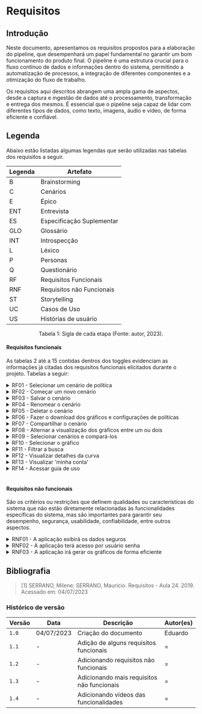 # Requisitos
## Introdução
Neste documento, apresentamos os requisitos propostos para a elaboração do pipeline, que desempenhará um papel fundamental no garantir um bom funcionamento do produto final. O pipeline é uma estrutura crucial para o fluxo contínuo de dados e informações dentro do sistema, permitindo a automatização de processos, a integração de diferentes componentes e a otimização do fluxo de trabalho.

Os requisitos aqui descritos abrangem uma ampla gama de aspectos, desde a captura e ingestão de dados até o processamento, transformação e entrega dos mesmos. É essencial que o pipeline seja capaz de lidar com diferentes tipos de dados, como texto, imagens, áudio e vídeo, de forma eficiente e confiável.

## Legenda
Abaixo estão listadas algumas legendas que serão utilizadas nas tabelas dos requisitos a seguir.

<center>

  | Legenda | Artefato |
  | ------- | ------------------------- |
  | B | Brainstorming |
  | C | Cenários |
  | E | Épico |
  | ENT | Entrevista |
  | ES | Especificação Suplementar |
  | GLO | Glossário |
  | INT | Introspecção |
  | L | Léxico |
  | P | Personas |
  | Q | Questionário |
  | RF | Requisitos Funcionais |
  | RNF | Requisitos não Funcionais |
  | ST | Storytelling |
  | UC | Casos de Uso |
  | US | Histórias de usuário |
</center>

<div style="text-align: center">
  <p> Tabela 1: Sigla de cada etapa (Fonte: autor, 2023).</p>
</div>

#### Requisitos funcionais
As tabelas 2 até a 15 contidas dentros dos toggles evidenciam as informações já citadas dos requisitos funcionais elicitados durante o projeto. Tabelas a seguir:

<details>
  <summary>RF01 - Selecionar um cenário de política</summary>

  <table>
    <thead>
      <tr>
        <th>Tópico</th>
        <th>Referência</th>
      </tr>
    </thead>
    <tbody>
      <tr>
        <td>Épico</td>
        <td><a href="">E1</a></td>
      </tr>
      <tr>
        <td>História de usuário</td>
        <td><a href="">US01</a>
        </td>
      </tr>
      <tr>
        <td>Tema</td>
        <td>Notas</td>
      </tr>
      <tr>
        <td>Elicitação</td>
        <td><a
            href=""></a>/<a
            href=""></a></td>
      </tr>
      <tr>
        <td>Léxico</td>
        <td><a href=""></a></td>
      </tr>
      <tr>
        <td>Caso de Uso</td>
        <td><a href="">UC01</a></td>
      </tr>
      <tr>
        <td>Cenário</td>
        <td><a href="">C01</a></td>
      </tr>
      <tr>
        <td>Funcionalidade</td>
        <td><iframe src="" width="640" height="480"></iframe></td>
      </tr>
    </tbody>
  </table>

</details>

<details>
  <summary>RF02 - Começar um novo cenário</summary>

  <table>
    <thead>
      <tr>
        <th>Tópico</th>
        <th>Referência</th>
      </tr>
    </thead>
    <tbody>
      <tr>
        <td>Épico</td>
        <td><a href="">E1</a></td>
      </tr>
      <tr>
        <td>História de usuário</td>
        <td><a href="">US01</a>
        </td>
      </tr>
      <tr>
        <td>Tema</td>
        <td>Notas</td>
      </tr>
      <tr>
        <td>Elicitação</td>
        <td><a
            href=""></a>/<a
            href=""></a></td>
      </tr>
      <tr>
        <td>Léxico</td>
        <td><a href=""></a></td>
      </tr>
      <tr>
        <td>Caso de Uso</td>
        <td><a href="">UC01</a></td>
      </tr>
      <tr>
        <td>Cenário</td>
        <td><a href="">C01</a></td>
      </tr>
      <tr>
        <td>Funcionalidade</td>
        <td><iframe src="" width="640" height="480"></iframe></td>
      </tr>
    </tbody>
  </table>



</details>

<details>
  <summary>RF03 - Salvar o cenário</summary>

  <table>
    <thead>
      <tr>
        <th>Tópico</th>
        <th>Referência</th>
      </tr>
    </thead>
    <tbody>
      <tr>
        <td>Épico</td>
        <td><a href="">E1</a></td>
      </tr>
      <tr>
        <td>História de usuário</td>
        <td><a href="">US01</a>
        </td>
      </tr>
      <tr>
        <td>Tema</td>
        <td>Notas</td>
      </tr>
      <tr>
        <td>Elicitação</td>
        <td><a
            href=""></a>/<a
            href=""></a></td>
      </tr>
      <tr>
        <td>Léxico</td>
        <td><a href=""></a></td>
      </tr>
      <tr>
        <td>Caso de Uso</td>
        <td><a href="">UC01</a></td>
      </tr>
      <tr>
        <td>Cenário</td>
        <td><a href="">C01</a></td>
      </tr>
      <tr>
        <td>Funcionalidade</td>
        <td><iframe src="" width="640" height="480"></iframe></td>
      </tr>
    </tbody>
  </table>


</details>

<details>
  <summary>RF04 - Renomear o cenário</summary>

 <table>
    <thead>
      <tr>
        <th>Tópico</th>
        <th>Referência</th>
      </tr>
    </thead>
    <tbody>
      <tr>
        <td>Épico</td>
        <td><a href="">E1</a></td>
      </tr>
      <tr>
        <td>História de usuário</td>
        <td><a href="">US01</a>
        </td>
      </tr>
      <tr>
        <td>Tema</td>
        <td>Notas</td>
      </tr>
      <tr>
        <td>Elicitação</td>
        <td><a
            href=""></a>/<a
            href=""></a></td>
      </tr>
      <tr>
        <td>Léxico</td>
        <td><a href=""></a></td>
      </tr>
      <tr>
        <td>Caso de Uso</td>
        <td><a href="">UC01</a></td>
      </tr>
      <tr>
        <td>Cenário</td>
        <td><a href="">C01</a></td>
      </tr>
      <tr>
        <td>Funcionalidade</td>
        <td><iframe src="" width="640" height="480"></iframe></td>
      </tr>
    </tbody>
  </table>

</details>

<details>
  <summary>RF05 - Deletar o cenário</summary>

  <table>
    <thead>
      <tr>
        <th>Tópico</th>
        <th>Referência</th>
      </tr>
    </thead>
    <tbody>
      <tr>
        <td>Épico</td>
        <td><a href="">E1</a></td>
      </tr>
      <tr>
        <td>História de usuário</td>
        <td><a href="">US01</a>
        </td>
      </tr>
      <tr>
        <td>Tema</td>
        <td>Notas</td>
      </tr>
      <tr>
        <td>Elicitação</td>
        <td><a
            href=""></a>/<a
            href=""></a></td>
      </tr>
      <tr>
        <td>Léxico</td>
        <td><a href=""></a></td>
      </tr>
      <tr>
        <td>Caso de Uso</td>
        <td><a href="">UC01</a></td>
      </tr>
      <tr>
        <td>Cenário</td>
        <td><a href="">C01</a></td>
      </tr>
      <tr>
        <td>Funcionalidade</td>
        <td><iframe src="" width="640" height="480"></iframe></td>
      </tr>
    </tbody>
  </table>

</details>

<details>
  <summary>RF06 - Fazer o download dos gráficos e configurações de políticas</summary>

  <table>
    <thead>
      <tr>
        <th>Tópico</th>
        <th>Referência</th>
      </tr>
    </thead>
    <tbody>
      <tr>
        <td>Épico</td>
        <td><a href="">E1</a></td>
      </tr>
      <tr>
        <td>História de usuário</td>
        <td><a href="">US01</a>
        </td>
      </tr>
      <tr>
        <td>Tema</td>
        <td>Notas</td>
      </tr>
      <tr>
        <td>Elicitação</td>
        <td><a
            href=""></a>/<a
            href=""></a></td>
      </tr>
      <tr>
        <td>Léxico</td>
        <td><a href=""></a></td>
      </tr>
      <tr>
        <td>Caso de Uso</td>
        <td><a href="">UC01</a></td>
      </tr>
      <tr>
        <td>Cenário</td>
        <td><a href="">C01</a></td>
      </tr>
      <tr>
        <td>Funcionalidade</td>
        <td><iframe src="" width="640" height="480"></iframe></td>
      </tr>
    </tbody>
  </table>



</details>

<details>
  <summary>RF07 - Compartilhar o cenário</summary>

 <table>
    <thead>
      <tr>
        <th>Tópico</th>
        <th>Referência</th>
      </tr>
    </thead>
    <tbody>
      <tr>
        <td>Épico</td>
        <td><a href="">E1</a></td>
      </tr>
      <tr>
        <td>História de usuário</td>
        <td><a href="">US01</a>
        </td>
      </tr>
      <tr>
        <td>Tema</td>
        <td>Notas</td>
      </tr>
      <tr>
        <td>Elicitação</td>
        <td><a
            href=""></a>/<a
            href=""></a></td>
      </tr>
      <tr>
        <td>Léxico</td>
        <td><a href=""></a></td>
      </tr>
      <tr>
        <td>Caso de Uso</td>
        <td><a href="">UC01</a></td>
      </tr>
      <tr>
        <td>Cenário</td>
        <td><a href="">C01</a></td>
      </tr>
      <tr>
        <td>Funcionalidade</td>
        <td><iframe src="" width="640" height="480"></iframe></td>
      </tr>
    </tbody>
  </table>

</details>

<details>
  <summary>RF08 - Alternar a visualização dos gráficos entre um ou dois</summary>

 <table>
    <thead>
      <tr>
        <th>Tópico</th>
        <th>Referência</th>
      </tr>
    </thead>
    <tbody>
      <tr>
        <td>Épico</td>
        <td><a href="">E1</a></td>
      </tr>
      <tr>
        <td>História de usuário</td>
        <td><a href="">US01</a>
        </td>
      </tr>
      <tr>
        <td>Tema</td>
        <td>Notas</td>
      </tr>
      <tr>
        <td>Elicitação</td>
        <td><a
            href=""></a>/<a
            href=""></a></td>
      </tr>
      <tr>
        <td>Léxico</td>
        <td><a href=""></a></td>
      </tr>
      <tr>
        <td>Caso de Uso</td>
        <td><a href="">UC01</a></td>
      </tr>
      <tr>
        <td>Cenário</td>
        <td><a href="">C01</a></td>
      </tr>
      <tr>
        <td>Funcionalidade</td>
        <td><iframe src="" width="640" height="480"></iframe></td>
      </tr>
    </tbody>
  </table>

</details>

<details>
  <summary>RF09 - Selecionar cenários e compará-los</summary>

  <table>
    <thead>
      <tr>
        <th>Tópico</th>
        <th>Referência</th>
      </tr>
    </thead>
    <tbody>
      <tr>
        <td>Épico</td>
        <td><a href="">E1</a></td>
      </tr>
      <tr>
        <td>História de usuário</td>
        <td><a href="">US01</a>
        </td>
      </tr>
      <tr>
        <td>Tema</td>
        <td>Notas</td>
      </tr>
      <tr>
        <td>Elicitação</td>
        <td><a
            href=""></a>/<a
            href=""></a></td>
      </tr>
      <tr>
        <td>Léxico</td>
        <td><a href=""></a></td>
      </tr>
      <tr>
        <td>Caso de Uso</td>
        <td><a href="">UC01</a></td>
      </tr>
      <tr>
        <td>Cenário</td>
        <td><a href="">C01</a></td>
      </tr>
      <tr>
        <td>Funcionalidade</td>
        <td><iframe src="" width="640" height="480"></iframe></td>
      </tr>
    </tbody>
  </table>

</details>

<details>
  <summary>RF10 - Selecionar o gráfico</summary>

  <table>
    <thead>
      <tr>
        <th>Tópico</th>
        <th>Referência</th>
      </tr>
    </thead>
    <tbody>
      <tr>
        <td>Épico</td>
        <td><a href="">E1</a></td>
      </tr>
      <tr>
        <td>História de usuário</td>
        <td><a href="">US01</a>
        </td>
      </tr>
      <tr>
        <td>Tema</td>
        <td>Notas</td>
      </tr>
      <tr>
        <td>Elicitação</td>
        <td><a
            href=""></a>/<a
            href=""></a></td>
      </tr>
      <tr>
        <td>Léxico</td>
        <td><a href=""></a></td>
      </tr>
      <tr>
        <td>Caso de Uso</td>
        <td><a href="">UC01</a></td>
      </tr>
      <tr>
        <td>Cenário</td>
        <td><a href="">C01</a></td>
      </tr>
      <tr>
        <td>Funcionalidade</td>
        <td><iframe src="" width="640" height="480"></iframe></td>
      </tr>
    </tbody>
  </table>

</details>

<details>
  <summary>RF11 - Filtrar a busca</summary>

  <table>
    <thead>
      <tr>
        <th>Tópico</th>
        <th>Referência</th>
      </tr>
    </thead>
    <tbody>
      <tr>
        <td>Épico</td>
        <td><a href="">E1</a></td>
      </tr>
      <tr>
        <td>História de usuário</td>
        <td><a href="">US01</a>
        </td>
      </tr>
      <tr>
        <td>Tema</td>
        <td>Notas</td>
      </tr>
      <tr>
        <td>Elicitação</td>
        <td><a
            href=""></a>/<a
            href=""></a></td>
      </tr>
      <tr>
        <td>Léxico</td>
        <td><a href=""></a></td>
      </tr>
      <tr>
        <td>Caso de Uso</td>
        <td><a href="">UC01</a></td>
      </tr>
      <tr>
        <td>Cenário</td>
        <td><a href="">C01</a></td>
      </tr>
      <tr>
        <td>Funcionalidade</td>
        <td><iframe src="" width="640" height="480"></iframe></td>
      </tr>
    </tbody>
  </table>

</details>

<details>
  <summary>RF12 - Visualizar detalhes da curva</summary>

 <table>
    <thead>
      <tr>
        <th>Tópico</th>
        <th>Referência</th>
      </tr>
    </thead>
    <tbody>
      <tr>
        <td>Épico</td>
        <td><a href="">E1</a></td>
      </tr>
      <tr>
        <td>História de usuário</td>
        <td><a href="">US01</a>
        </td>
      </tr>
      <tr>
        <td>Tema</td>
        <td>Notas</td>
      </tr>
      <tr>
        <td>Elicitação</td>
        <td><a
            href=""></a>/<a
            href=""></a></td>
      </tr>
      <tr>
        <td>Léxico</td>
        <td><a href=""></a></td>
      </tr>
      <tr>
        <td>Caso de Uso</td>
        <td><a href="">UC01</a></td>
      </tr>
      <tr>
        <td>Cenário</td>
        <td><a href="">C01</a></td>
      </tr>
      <tr>
        <td>Funcionalidade</td>
        <td><iframe src="" width="640" height="480"></iframe></td>
      </tr>
    </tbody>
  </table>

</details>

<details>
  <summary>RF13 - Visualizar 'minha conta'</summary>

<table>
    <thead>
      <tr>
        <th>Tópico</th>
        <th>Referência</th>
      </tr>
    </thead>
    <tbody>
      <tr>
        <td>Épico</td>
        <td><a href="">E1</a></td>
      </tr>
      <tr>
        <td>História de usuário</td>
        <td><a href="">US01</a>
        </td>
      </tr>
      <tr>
        <td>Tema</td>
        <td>Notas</td>
      </tr>
      <tr>
        <td>Elicitação</td>
        <td><a
            href=""></a>/<a
            href=""></a></td>
      </tr>
      <tr>
        <td>Léxico</td>
        <td><a href=""></a></td>
      </tr>
      <tr>
        <td>Caso de Uso</td>
        <td><a href="">UC01</a></td>
      </tr>
      <tr>
        <td>Cenário</td>
        <td><a href="">C01</a></td>
      </tr>
      <tr>
        <td>Funcionalidade</td>
        <td><iframe src="" width="640" height="480"></iframe></td>
      </tr>
    </tbody>
  </table>

</details>

<details>
  <summary>RF14 - Acessar guia de uso</summary>

  <table>
    <thead>
      <tr>
        <th>Tópico</th>
        <th>Referência</th>
      </tr>
    </thead>
    <tbody>
      <tr>
        <td>Épico</td>
        <td><a href="">E1</a></td>
      </tr>
      <tr>
        <td>História de usuário</td>
        <td><a href="">US01</a>
        </td>
      </tr>
      <tr>
        <td>Tema</td>
        <td>Notas</td>
      </tr>
      <tr>
        <td>Elicitação</td>
        <td><a
            href=""></a>/<a
            href=""></a></td>
      </tr>
      <tr>
        <td>Léxico</td>
        <td><a href=""></a></td>
      </tr>
      <tr>
        <td>Caso de Uso</td>
        <td><a href="">UC01</a></td>
      </tr>
      <tr>
        <td>Cenário</td>
        <td><a href="">C01</a></td>
      </tr>
      <tr>
        <td>Funcionalidade</td>
        <td><iframe src="" width="640" height="480"></iframe></td>
      </tr>
    </tbody>
  </table>


</details>

<br>



#### Requisitos não funcionais
 São os critérios ou restrições que definem qualidades ou características do sistema que não estão diretamente relacionadas às funcionalidades específicas do sistema, mas são importantes para garantir seu desempenho, segurança, usabilidade, confiabilidade, entre outros aspectos.

<details>
  <summary> RNF01 - A aplicação exibirá os dados seguros</summary>
  <table>
    <tr>
      <th>Tópico</th>
      <th>Referência</th>
    </tr>
    <tr>
      <td></td>
      <td><a href="">Performance</a></td>
    </tr>
    <tr>
      <td>Especificação Suplementar</td>
      <td><a
          href="">Performance</a>
      </td>
    </tr>
    <tr>
      <td>Elicitação</td>
      <td><a
          href=""></a>
      </td>
    </tr>
  </table>


</details>

<details>
  <summary> RNF02 - A aplicação terá acesso por usuário senha</summary>
  <table>
    <tr>
      <th>Tópico</th>
      <th>Referência</th>
    </tr>
    <tr>
      <td></td>
      <td><a href="">Performance</a></td>
    </tr>
    <tr>
      <td>Especificação Suplementar</td>
      <td><a
          href="">Performance</a>
      </td>
    </tr>
    <tr>
      <td>Elicitação</td>
      <td><a
          href=""></a>
      </td>
    </tr>
  </table>


</details>

<details>
  <summary> RNF03 - A aplicação irá gerar os gráficos de forma eficiente</summary>
  <table>
    <tr>
      <th>Tópico</th>
      <th>Referência</th>
    </tr>
    <tr>
      <td>Especificação Suplementar</td>
      <td><a
          href="">Performance</a>
      </td>
    </tr>
    <tr>
      <td>Elicitação</td>
      <td><a
          href=""></a>
      </td>
    </tr>
  </table>


</details>





## Bibliografia
> [1] SERRANO, Milene; SERRANO, Maurício. Requisitos - Aula 24. 2019. Acessado em: 04/07/2023 </br>
>


### Histórico de versão

| Versão | Data | Descrição | Autor(es) |
| ------ | ---------- | ------------------------------------------ | ----------- |
| `1.0` | 04/07/2023 | Criação do documento | Eduardo | 
| `1.1` | - | Adição de alguns requisitos funcionais | = | 
| `1.2` | - | Adicionando requisitos não funcionais | = | 
| `1.3` | - | Adicionando mais requisitos não funcionais | = |
| `1.4` | - | Adicionando vídeos das funcionalidades | = | 
